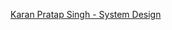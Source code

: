 [Karan Pratap Singh - System Design](https://github.com/karanpratapsingh/system-design/blob/main/README.md)